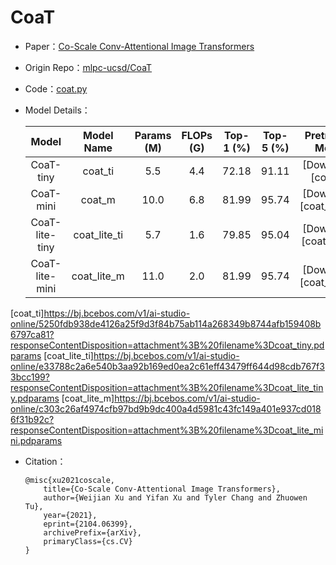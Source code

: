 # CoaT
* Paper：[Co-Scale Conv-Attentional Image Transformers](https://arxiv.org/abs/2104.06399)
* Origin Repo：[mlpc-ucsd/CoaT](https://github.com/mlpc-ucsd/CoaT)
* Code：[coat.py](../../../ppim/models/coat.py)

* Model Details：

    |         Model           |       Model Name        | Params (M) | FLOPs (G) | Top-1 (%) | Top-5 (%) |          Pretrained Model        |
    |:-----------------------:|:-----------------------:|:----------:|:---------:|:---------:|:---------:|:--------------------------------:|
    | CoaT-tiny               |  coat_ti                |  5.5       |  4.4      | 72.18     |  91.11    | [Download][coat_ti]              |
    | CoaT-mini               |  coat_m                 | 10.0       |  6.8      | 81.99     |  95.74    | [Download][coat_lite_m]          |
    | CoaT-lite-tiny          |  coat_lite_ti           |  5.7       |  1.6      | 79.85     |  95.04    | [Download][coat_lite_ti]         |
    | CoaT-lite-mini          |  coat_lite_m            | 11.0       |  2.0      | 81.99     |  95.74    | [Download][coat_lite_m]          |


[coat_ti]https://bj.bcebos.com/v1/ai-studio-online/5250fdb938de4126a25f9d3f84b75ab114a268349b8744afb159408b6797ca81?responseContentDisposition=attachment%3B%20filename%3Dcoat_tiny.pdparams
[coat_lite_ti]https://bj.bcebos.com/v1/ai-studio-online/e33788c2a6e540b3aa92b169ed0ea2c61eff43479ff644d98cdb767f33bcc199?responseContentDisposition=attachment%3B%20filename%3Dcoat_lite_tiny.pdparams
[coat_lite_m]https://bj.bcebos.com/v1/ai-studio-online/c303c26af4974cfb97bd9b9dc400a4d5981c43fc149a401e937cd0186f31b92c?responseContentDisposition=attachment%3B%20filename%3Dcoat_lite_mini.pdparams

* Citation：

    ```
    @misc{xu2021coscale,
        title={Co-Scale Conv-Attentional Image Transformers}, 
        author={Weijian Xu and Yifan Xu and Tyler Chang and Zhuowen Tu},
        year={2021},
        eprint={2104.06399},
        archivePrefix={arXiv},
        primaryClass={cs.CV}
    }
    ```
